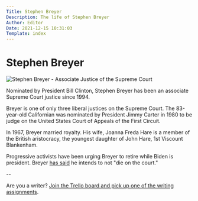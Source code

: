 ```yaml
---
Title: Stephen Breyer
Description: The life of Stephen Breyer
Author: Editor
Date: 2021-12-15 10:31:03
Template: index
---
```

# Stephen Breyer
![Stephen Breyer - Associate Justice of the Supreme Court](%assets_url%/stephen-breyer.jpg)


Nominated by President Bill Clinton, Stephen Breyer has been an associate Supreme Court justice since 1994.

Breyer is one of only three liberal justices on the Supreme Court. The 83-year-old Californian was nominated by President Jimmy Carter in 1980 to be judge on the United States Court of Appeals of the First Circuit.

In 1967, Breyer married royalty. His wife, Joanna Freda Hare is a member of the British aristocracy, the youngest daughter of John Hare, 1st Viscount Blankenham. 

Progressive activists have been urging Breyer to retire while Biden is president. Breyer [has said](https://slate.com/news-and-politics/2021/09/justice-stephen-breyer-retirement-fox-news-sunday.html) he intends to not "die on the court." 

--

Are you a writer? [Join the Trello board and pick up one of the writing assignments](https://trello.com/invite/b/hqZVpPyw/806abc65e602a810e5c44e0c7729ed46/writing-assignments).
